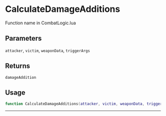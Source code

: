 # CalculateDamageAdditions
Function name in CombatLogic.lua
## Parameters
`attacker`, `victim`, `weaponData`, `triggerArgs`
## Returns
`damageAddition`
## Usage
```lua
function CalculateDamageAdditions(attacker, victim, weaponData, triggerArgs)
```
---
